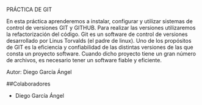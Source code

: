 PRÁCTICA DE GIT 

En esta práctica aprenderemos a instalar, configurar y utilizar sistemas de control de versiones 
GIT y GITHUB. 
Para realizar las versiones utilizaremos la refactorización del código. 
Git es un software de control de versiones desarrollado por Linus Torvalds (el padre de 
linux). Uno de los propósitos de GIT es la eficiencia y confiabilidad de las distintas 
versiones de las que consta un proyecto software. Cuando dicho proyecto tiene un 
gran número de archivos, es necesario tener un software fiable y eficiente.

Autor: Diego García Ángel

##Colaboradores

- Diego García Ángel